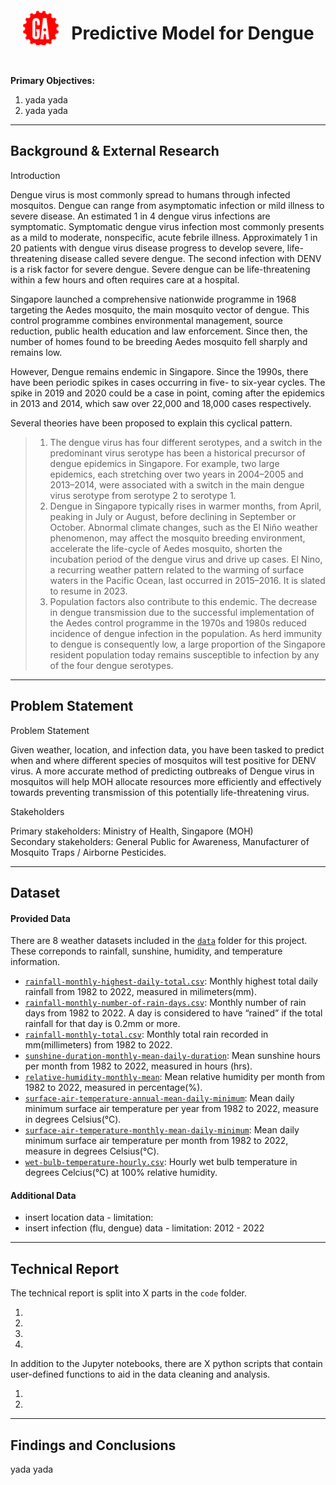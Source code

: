 <img src="./images/GA-logo.png" style="float: left; margin: 20px; height: 55px">

# Predictive Model for Dengue

<br>

    
**Primary Objectives:**

1. yada yada
2. yada yada

----

## Background & External Research

Introduction <br>

Dengue virus is most commonly spread to humans through infected mosquitos. Dengue can range from asymptomatic infection or mild illness to severe disease. An estimated 1 in 4 dengue virus infections are symptomatic. Symptomatic dengue virus infection most commonly presents as a mild to moderate, nonspecific, acute febrile illness. Approximately 1 in 20 patients with dengue virus disease progress to develop severe, life-threatening disease called severe dengue. The second infection with DENV is a risk factor for severe dengue. Severe dengue can be life-threatening within a few hours and often requires care at a hospital.

Singapore launched a comprehensive nationwide programme in 1968 targeting the Aedes mosquito, the main mosquito vector of dengue. This control programme combines environmental management, source reduction, public health education and law enforcement. Since then, the number of homes found to be breeding Aedes mosquito fell sharply and remains low.

However, Dengue remains endemic in Singapore. Since the 1990s, there have been periodic spikes in cases occurring in five- to six-year cycles. The spike in 2019 and 2020 could be a case in point, coming after the epidemics in 2013 and 2014, which saw over 22,000 and 18,000 cases respectively. 

Several theories have been proposed to explain this cyclical pattern. <br> 
> 1. The dengue virus has four different serotypes, and a switch in the predominant virus serotype has been a historical precursor of dengue epidemics in Singapore. For example, two large epidemics, each stretching over two years in 2004–2005 and 2013–2014, were associated with a switch in the main dengue virus serotype from serotype 2 to serotype 1.
> 2. Dengue in Singapore typically rises in warmer months, from April, peaking in July or August, before declining in September or October. Abnormal climate changes, such as the El Niño weather phenomenon, may affect the mosquito breeding environment, accelerate the life-cycle of Aedes mosquito, shorten the incubation period of the dengue virus and drive up cases. El Nino, a recurring weather pattern related to the warming of surface waters in the Pacific Ocean, last occurred in 2015–2016. It is slated to resume in 2023. 
> 3. Population factors also contribute to this endemic. The decrease in dengue transmission due to the successful implementation of the Aedes control programme in the 1970s and 1980s reduced incidence of dengue infection in the population. As herd immunity to dengue is consequently low, a large proportion of the Singapore resident population today remains susceptible to infection by any of the four dengue serotypes.

----

## Problem Statement

Problem Statement <br>

Given weather, location, and infection data, you have been tasked to predict when and where different species of mosquitos will test positive for DENV virus. A more accurate method of predicting outbreaks of Dengue virus in mosquitos will help MOH allocate resources more efficiently and effectively towards preventing transmission of this potentially life-threatening virus.

Stakeholders <br>

Primary stakeholders: Ministry of Health, Singapore (MOH) <br>
Secondary stakeholders: General Public for Awareness, Manufacturer of Mosquito Traps / Airborne Pesticides.

----
## Dataset

#### Provided Data

There are 8 weather datasets included in the [`data`](./data/) folder for this project. These correponds to rainfall, sunshine, humidity, and temperature information. 

* [`rainfall-monthly-highest-daily-total.csv`](./data/rainfall-monthly-highest-daily-total.csv): Monthly highest total daily rainfall from 1982 to 2022, measured in milimeters(mm).
* [`rainfall-monthly-number-of-rain-days.csv`](./data/rainfall-monthly-number-of-rain-days.csv): Monthly number of rain days from 1982 to 2022. A day is considered to have “rained” if the total rainfall for that day is 0.2mm or more.
* [`rainfall-monthly-total.csv`](./data/rainfall-monthly-total.csv): Monthly total rain recorded in mm(millimeters) from 1982 to 2022.
* [`sunshine-duration-monthly-mean-daily-duration`](./data/sunshine-duration-monthly-mean-daily-duration.csv): Mean sunshine hours per month from 1982 to 2022, measured in hours (hrs).
* [`relative-humidity-monthly-mean`](./data/relative-humidity-monthly-mean.csv): Mean relative humidity per month from 1982 to 2022, measured in percentage(%).
* [`surface-air-temperature-annual-mean-daily-minimum`](./data/surface-air-temperature-annual-mean-daily-minimum.csv): Mean daily minimum surface air temperature per year from 1982 to 2022, measure in degrees Celsius(°C).
* [`surface-air-temperature-monthly-mean-daily-minimum`](./data/surface-air-temperature-monthly-mean-daily-minimum.csv): Mean daily minimum surface air temperature per month from 1982 to 2022, measure in degrees Celsius(°C).
* [`wet-bulb-temperature-hourly.csv`](./data/wet-bulb-temperature-hourly.csv): Hourly wet bulb temperature in degrees Celcius(°C) at 100% relative humidity.

#### Additional Data

* insert location data - limitation: 
* insert infection (flu, dengue) data - limitation: 2012 - 2022

----
## Technical Report

The technical report is split into X parts in the `code` folder.

1.
2.
3.
4.

In addition to the Jupyter notebooks, there are X python scripts that contain user-defined functions to aid in the data cleaning and analysis.

1.
2.

----
## Findings and Conclusions

yada yada
